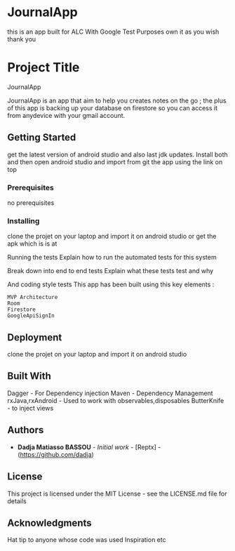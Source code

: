 # JournalApp
this is an app built for ALC With Google Test Purposes own it as you wish thank you


# Project Title
JournalApp

JournalApp is an app that aim to help you creates notes on the go ; the plus of this app is backing up your database on firestore so you can access it from anydevice with your gmail account.

## Getting Started
get the latest version of android studio and also last jdk updates. Install both and then open android studio and import from git the app using the link on top

### Prerequisites
no prerequisites

### Installing
clone the projet on your laptop and import it on android studio or get the apk which is is at

Running the tests
Explain how to run the automated tests for this system

Break down into end to end tests
Explain what these tests test and why

And coding style tests
This app has been built using this key elements :
```
MVP Architecture
Room
Firestore 
GoogleApiSignIn
```
## Deployment
clone the projet on your laptop and import it on android studio

## Built With
Dagger - For Dependency injection
Maven - Dependency Management
rxJava,rxAndroid - Used to work with observables,disposables
ButterKnife - to inject views


## Authors
* **Dadja Matiasso BASSOU** - *Initial work* - [Reptx] - (https://github.com/dadja)
## License
This project is licensed under the MIT License - see the LICENSE.md file for details

## Acknowledgments
Hat tip to anyone whose code was used
Inspiration
etc
